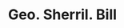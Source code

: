 ---
doi: 10.7916/D8Z62156
date_other: '1890'
date_other_textual: 1890-1899
form: printed ephemera
genre:
- Invoices
name:
- Geo. Sherril
object_in_context_url: https://biggert.cul.columbia.edu/items/view/ave_biggert_01193
subject_hierarchical_geographic:
- Sandy Hill, New York, United States
subject_name:
- Geo. Sherril
title: Geo. Sherril. Bill
sort_title: Geo. Sherril. Bill
call_number: ave_biggert_01193
coordinates:
- 43.30222222222222,-73.58055555555555
pid: ave_biggert_01193
identifiers: ave_biggert_01193
thumbnail: https://derivativo-3.library.columbia.edu/iiif/2/ldpd:343394/full/!256,256/0/native.jpg
permalink: "/biggert/ave_biggert_01193/"
layout: iiif-image-page
---